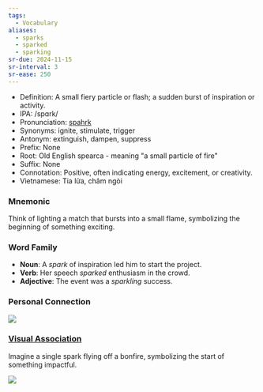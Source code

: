 ```yaml
---
tags:
  - Vocabulary
aliases:
  - sparks
  - sparked
  - sparking
sr-due: 2024-11-15
sr-interval: 3
sr-ease: 250
---
```


- Definition: A small fiery particle or flash; a sudden burst of inspiration or activity.
- IPA: /spɑrk/
- Pronunciation: [spahrk](https://www.google.com/search?q=how+to+pronounce+spark)
- Synonyms: ignite, stimulate, trigger
- Antonym: extinguish, dampen, suppress
- Prefix: None
- Root: Old English spearca - meaning "a small particle of fire"
- Suffix: None
- Connotation: Positive, often indicating energy, excitement, or creativity.
- Vietnamese: Tia lửa, châm ngòi

### Mnemonic

Think of lighting a match that bursts into a small flame, symbolizing the beginning of something exciting.

### Word Family

- **Noun**: A *spark* of inspiration led him to start the project.
- **Verb**: Her speech *sparked* enthusiasm in the crowd.
- **Adjective**: The event was a *sparkling* success.

### Personal Connection

![](https://encrypted-tbn0.gstatic.com/images?q=tbn:ANd9GcQk8KLrz1OYfFRDTNayIdRwdanvCy0_Jk8ajg&s)

### [Visual Association](https://www.google.com/search?tbm=isch&q=spark)

Imagine a single spark flying off a bonfire, symbolizing the start of something impactful.

![](https://drive.gianhangvn.com/image/xe-chevrolet-spark-van-mau-ghi-bac-593480j19548.jpg)
